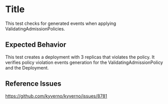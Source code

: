 # Title

This test checks for generated events when applying ValidatingAdmissionPolicies.

## Expected Behavior


This test creates a deployment with 3 replicas that violates the policy. It verifies policy violation events generation for the ValidatingAdmissionPolicy and the Deployment.

## Reference Issues

https://github.com/kyverno/kyverno/issues/8781
